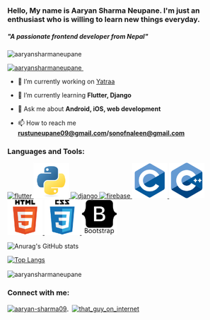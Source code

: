 <h3 align="left">
  Hello, My name is Aaryan Sharma Neupane. I'm just an enthusiast who is willing to learn new things everyday.
</h3>
<h5 align="left">
  "A passionate frontend developer from Nepal"
</h5>
<p align="left">
  <img src="https://komarev.com/ghpvc/?username=aaryansharmaneupane&label=Profile%20views&color=0e75b6&style=flat" alt="aaryansharmaneupane" /> 
</p>
<p align="left"> 
  <a href="https://github.com/ryo-ma/github-profile-trophy">
    <img src="https://github-profile-trophy.vercel.app/?username=aaryansharmaneupane" alt="aaryansharmaneupane" />
  </a>&nbsp; 
</p>


- 🔭 I’m currently working on [Yatraa](https://github.com/AaryanSharmaNeupane/yatraa)

- 🌱 I’m currently learning **Flutter, Django**

- 💬 Ask me about **Android, iOS, web development**

- 📫 How to reach me **rustuneupane09@gmail.com/sonofnaleen@gmail.com**


<p>
<h3 align="left">Languages and Tools:</h3>

<p align="left">
   <a href="https://flutter.dev" target="_blank" rel="noreferrer">
    <img src="https://www.vectorlogo.zone/logos/flutterio/flutterio-icon.svg" alt="flutter" width="80" height="80"/> 
  </a> 
  <a href="https://www.python.org" target="_blank" rel="noreferrer"> 
    <img src="https://raw.githubusercontent.com/devicons/devicon/master/icons/python/python-original.svg" alt="python" width="80" height="80"/> 
  </a>
  <a href="https://www.djangoproject.com/" target="_blank" rel="noreferrer">
    <img src="https://cdn.worldvectorlogo.com/logos/django.svg" alt="django" width="80" height="80"/> 
  </a>
  <a href="https://firebase.google.com/" target="_blank" rel="noreferrer">
    <img src="https://www.vectorlogo.zone/logos/firebase/firebase-icon.svg" alt="firebase" width="80" height="80"/> 
  </a> 
    <a href="https://www.cprogramming.com/" target="_blank" rel="noreferrer"> 
    <img src="https://raw.githubusercontent.com/devicons/devicon/master/icons/c/c-original.svg" alt="c" width="80" height="80"/> 
  </a>
  <a href="https://www.w3schools.com/cpp/" target="_blank" rel="noreferrer">
    <img src="https://raw.githubusercontent.com/devicons/devicon/master/icons/cplusplus/cplusplus-original.svg" alt="cplusplus" width="80" height="80"/> 
  </a> 
  <a href="https://www.w3.org/html/" target="_blank" rel="noreferrer"> 
  <img src="https://raw.githubusercontent.com/devicons/devicon/master/icons/html5/html5-original-wordmark.svg" alt="html5" width="80" height="80"/> 
  </a>
   <a href="https://www.w3schools.com/css/" target="_blank" rel="noreferrer"> 
    <img src="https://raw.githubusercontent.com/devicons/devicon/master/icons/css3/css3-original-wordmark.svg" alt="css3" width="80" height="80"/>
  </a>
  
  <a href="https://getbootstrap.com" target="_blank" rel="noreferrer">
    <img src="https://raw.githubusercontent.com/devicons/devicon/master/icons/bootstrap/bootstrap-plain-wordmark.svg" alt="bootstrap" width="80" height="80"/> 
  </a> 
</p>

</p>



 ![Anurag's GitHub stats](https://github-readme-stats.vercel.app/api?username=aaryansharmaneupane&show_icons=true&theme=onedark)


[![Top Langs](https://github-readme-stats.vercel.app/api/top-langs/?username=aaryansharmaneupane&layout=compact)](https://github.com/aaryansharmaneupane/github-readme-stats)

<p><img align="center" src="https://github-readme-streak-stats.herokuapp.com/?user=aaryansharmaneupane&" alt="aaryansharmaneupane" /></p>

<h3 align="left">Connect with me:</h3>
<p align="left">
<a href="https://linkedin.com/in/aaryan-sharma09" target="blank">
  <img align="center" src="https://raw.githubusercontent.com/rahuldkjain/github-profile-readme-generator/master/src/images/icons/Social/linked-in-alt.svg" alt="aaryan-sharma09" height="70" width="80" />
  </a>&nbsp;
<a href="https://instagram.com/that_guy_on_internet" target="blank">
  <img align="center" src="https://raw.githubusercontent.com/rahuldkjain/github-profile-readme-generator/master/src/images/icons/Social/instagram.svg" alt="that_guy_on_internet" height="70" width="80" />
  </a>
</p>
